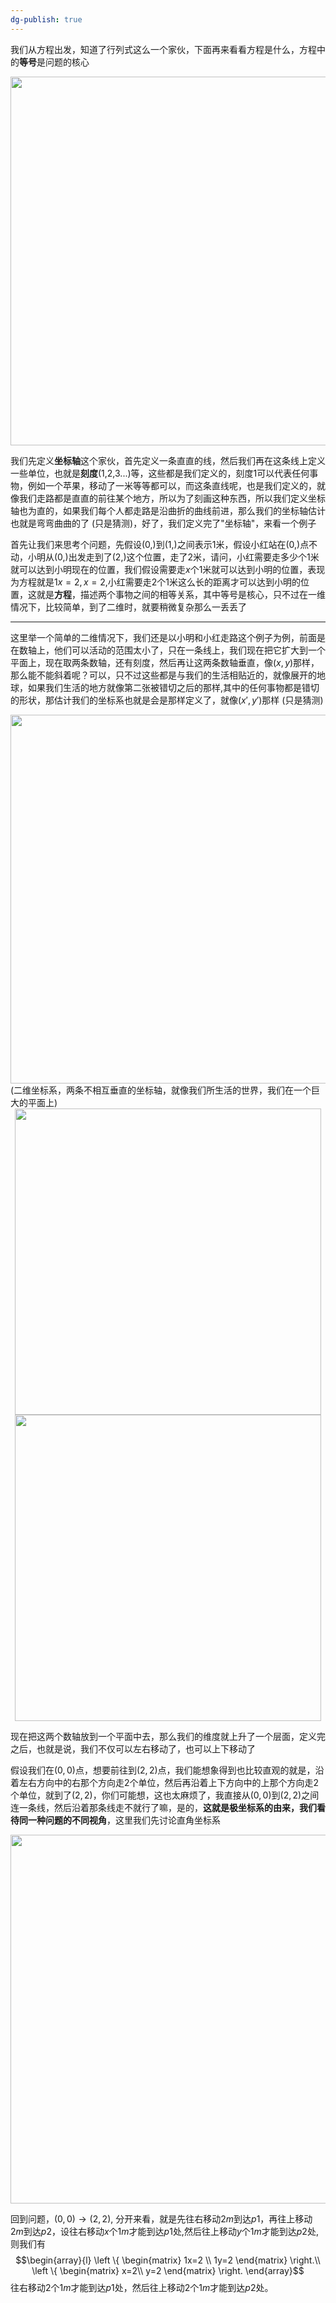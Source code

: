 ```yaml
---
dg-publish: true
---
```

我们从方程出发，知道了行列式这么一个家伙，下面再来看看方程是什么，方程中的**等号**是问题的核心

<div align=center><img src="https://cdn.jsdelivr.net/gh/aaronmack/image-hosting@master/mathematics/手绘一维坐标轴.2fvv0l7brt7o.webp" width="590"></div>

我们先定义**坐标轴**这个家伙，首先定义一条直直的线，然后我们再在这条线上定义一些单位，也就是**刻度**(1,2,3...)等，这些都是我们定义的，刻度$1$可以代表任何事物，例如一个苹果，移动了一米等等都可以，而这条直线呢，也是我们定义的，就像我们走路都是直直的前往某个地方，所以为了刻画这种东西，所以我们定义坐标轴也为直的，如果我们每个人都走路是沿曲折的曲线前进，那么我们的坐标轴估计也就是弯弯曲曲的了 (只是猜测)，好了，我们定义完了"坐标轴"，来看一个例子

首先让我们来思考个问题，先假设$(0,)$到$(1,)$之间表示$1$米，假设小红站在$(0,)$点不动，小明从$(0,)$出发走到了$(2,)$这个位置，走了$2$米，请问，小红需要走多少个$1$米就可以达到小明现在的位置，我们假设需要走$x$个$1$米就可以达到小明的位置，表现为方程就是$1x=2,x=2$,小红需要走$2$个$1$米这么长的距离才可以达到小明的位置，这就是**方程**，描述两个事物之间的相等关系，其中等号是核心，只不过在一维情况下，比较简单，到了二维时，就要稍微复杂那么一丢丢了

---

这里举一个简单的二维情况下，我们还是以小明和小红走路这个例子为例，前面是在数轴上，他们可以活动的范围太小了，只在一条线上，我们现在把它扩大到一个平面上，现在取两条数轴，还有刻度，然后再让这两条数轴垂直，像$(x,y)$那样，那么能不能斜着呢？可以，只不过这些都是与我们的生活相贴近的，就像展开的地球，如果我们生活的地方就像第二张被错切之后的那样,其中的任何事物都是错切的形状，那估计我们的坐标系也就是会是那样定义了，就像$(x',y')$那样 (只是猜测)

<div align=center><img src="https://cdn.jsdelivr.net/gh/aaronmack/image-hosting@master/mathematics/手绘二维斜坐标系.51qcwl4w6hg0.webp" width="590"></div> (二维坐标系，两条不相互垂直的坐标轴，就像我们所生活的世界，我们在一个巨大的平面上)

<div align=center><img src="https://cdn.jsdelivr.net/gh/aaronmack/image-hosting@master/mathematics/世界地图展开.6s0a9v3ifao0.webp" width="490"></div>

<div align=center><img src="https://cdn.jsdelivr.net/gh/aaronmack/image-hosting@master/mathematics/世界地图展开-shear.5a4qowcfi4k0.webp" width="490"></div>

现在把这两个数轴放到一个平面中去，那么我们的维度就上升了一个层面，定义完之后，也就是说，我们不仅可以左右移动了，也可以上下移动了

假设我们在$(0,0)$点，想要前往到$(2,2)$点，我们能想象得到也比较直观的就是，沿着左右方向中的右那个方向走$2$个单位，然后再沿着上下方向中的上那个方向走$2$个单位，就到了$(2,2)$，你们可能想，这也太麻烦了，我直接从$(0,0)$到$(2,2)$之间连一条线，然后沿着那条线走不就行了嘛，是的，**这就是极坐标系的由来，我们看待同一种问题的不同视角**，这里我们先讨论直角坐标系

<div align=center><img src="https://cdn.jsdelivr.net/gh/aaronmack/image-hosting@master/mathematics/二维坐标移动行程例子.6iwav4dmdck0.webp" width="590"></div>

回到问题，$(0,0) \rightarrow (2,2)$, 分开来看，就是先往右移动$2m$到达$p1$，再往上移动$2m$到达$p2$，设往右移动$x$个$1m$才能到达$p1$处,然后往上移动$y$个$1m$才能到达$p2$处, 则我们有$$\begin{array}{l} \left \{ \begin{matrix} 1x=2 \\ 1y=2 \end{matrix} \right.\\ \left \{ \begin{matrix} x=2\\ y=2 \end{matrix} \right. \end{array}$$ 往右移动$2$个$1m$才能到达$p1$处，然后往上移动$2$个$1m$才能到达$p2$处。